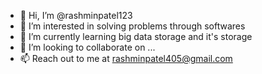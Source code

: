 - 👋 Hi, I’m @rashminpatel123
- 👀 I’m interested in solving problems through softwares
- 🌱 I’m currently learning big data storage and it's storage
- 💞️ I’m looking to collaborate on ...
- 📫 Reach out to me at rashminpatel405@gmail.com

<!---
rashminpatel123/rashminpatel123 is a ✨ special ✨ repository because its `README.md` (this file) appears on your GitHub profile.
You can click the Preview link to take a look at your changes.
--->
